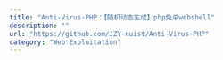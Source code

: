 ```yaml
---
title: "Anti-Virus-PHP：【随机动态生成】php免杀webshell"
description: ""
url: "https://github.com/JZY-nuist/Anti-Virus-PHP"
category: "Web Exploitation"
---
```

